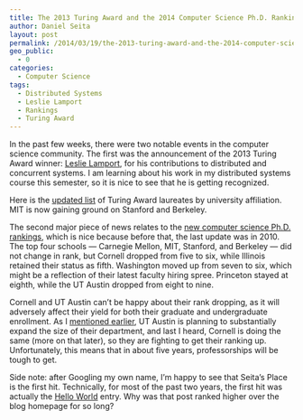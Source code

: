 ```yaml
---
title: The 2013 Turing Award and the 2014 Computer Science Ph.D. Rankings
author: Daniel Seita
layout: post
permalink: /2014/03/19/the-2013-turing-award-and-the-2014-computer-science-ph-d-rankings/
geo_public:
  - 0
categories:
  - Computer Science
tags:
  - Distributed Systems
  - Leslie Lamport
  - Rankings
  - Turing Award
---
```

In the past few weeks, there were two notable events in the computer science community. The first was the announcement of the 2013 Turing Award winner: [Leslie Lamport][1], for his contributions to distributed and concurrent systems. I am learning about his work in my distributed systems course this semester, so it is nice to see that he is getting recognized.

Here is the [updated list][2] of Turing Award laureates by university affiliation. MIT is now gaining ground on Stanford and Berkeley.

The second major piece of news relates to the [new computer science Ph.D. rankings][3], which is nice because before that, the last update was in 2010. The top four schools &#8212; Carnegie Mellon, MIT, Stanford, and Berkeley &#8212; did not change in rank, but Cornell dropped from five to six, while Illinois retained their status as fifth. Washington moved up from seven to six, which might be a reflection of their latest faculty hiring spree. Princeton stayed at eighth, while the UT Austin dropped from eight to nine.

Cornell and UT Austin can&#8217;t be happy about their rank dropping, as it will adversely affect their yield for both their graduate and undergraduate enrollment. As I [mentioned earlier][4], UT Austin is planning to substantially expand the size of their department, and last I heard, Cornell is doing the same (more on that later), so they are fighting to get their ranking up. Unfortunately, this means that in about five years, professorships will be tough to get.

Side note: after Googling my own name, I&#8217;m happy to see that Seita&#8217;s Place is the first hit. Technically, for most of the past two years, the first hit was actually the [Hello World][5] entry. Why was that post ranked higher over the blog homepage for so long?

 [1]: http://amturing.acm.org/award_winners/lamport_1205376.cfm
 [2]: http://en.wikipedia.org/wiki/List_of_Turing_Award_laureates_by_university_affiliation
 [3]: http://grad-schools.usnews.rankingsandreviews.com/best-graduate-schools/top-science-schools/computer-science-rankings
 [4]: http://seitad.wordpress.com/2014/02/22/graduate-school-visit-1-the-university-of-texas-at-austin/
 [5]: http://seitad.wordpress.com/2011/08/02/hello-world/